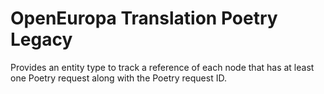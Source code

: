 # OpenEuropa Translation Poetry Legacy

Provides an entity type to track a reference of each node that has at least one
Poetry request along with the Poetry request ID.
